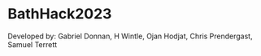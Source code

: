 # BathHack2023

Developed by: Gabriel Donnan, H Wintle, Ojan Hodjat, Chris Prendergast, Samuel Terrett
